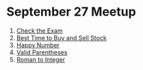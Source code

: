 # September 27 Meetup

1. [Check the Exam]()
2. [Best Time to Buy and Sell Stock]()
3. [Happy Number]()
4. [Valid Parentheses]()
5. [Roman to Integer]() 
